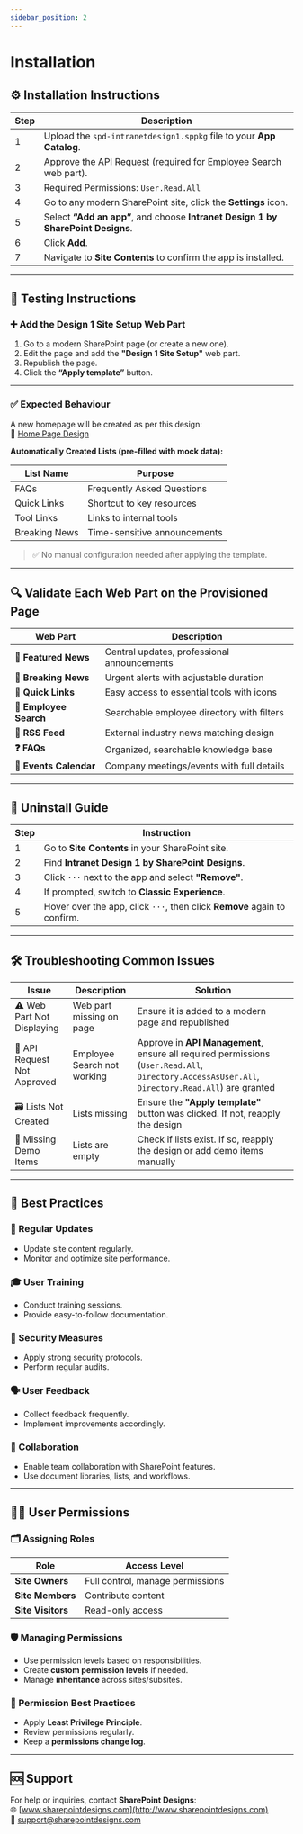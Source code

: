 ```yaml
---
sidebar_position: 2
---
```


# Installation

## ⚙️ Installation Instructions

| Step | Description                                                                      |
| ---- | -------------------------------------------------------------------------------- |
| 1    | Upload the `spd-intranetdesign1.sppkg` file to your **App Catalog**.             |
| 2    | Approve the API Request (required for Employee Search web part).                 |
| 3    | Required Permissions: `User.Read.All`                                            |
| 4    | Go to any modern SharePoint site, click the **Settings** icon.                   |
| 5    | Select **“Add an app”**, and choose **Intranet Design 1 by SharePoint Designs**. |
| 6    | Click **Add**.                                                                   |
| 7    | Navigate to **Site Contents** to confirm the app is installed.                   |

---

## 🧪 Testing Instructions

### ➕ Add the Design 1 Site Setup Web Part

1. Go to a modern SharePoint page (or create a new one).
2. Edit the page and add the **"Design 1 Site Setup"** web part.
3. Republish the page.
4. Click the **“Apply template”** button.

---

### ✅ Expected Behaviour

A new homepage will be created as per this design:  
🔗 [Home Page Design](https://www.sharepointdesigns.com/diy-intranet-designs)

**Automatically Created Lists (pre-filled with mock data):**

| List Name     | Purpose                      |
| ------------- | ---------------------------- |
| FAQs          | Frequently Asked Questions   |
| Quick Links   | Shortcut to key resources    |
| Tool Links    | Links to internal tools      |
| Breaking News | Time-sensitive announcements |

> ✅ No manual configuration needed after applying the template.

---

## 🔍 Validate Each Web Part on the Provisioned Page

| Web Part               | Description                                 |
| ---------------------- | ------------------------------------------- |
| **📰 Featured News**   | Central updates, professional announcements |
| **🚨 Breaking News**   | Urgent alerts with adjustable duration      |
| **🔗 Quick Links**     | Easy access to essential tools with icons   |
| **👥 Employee Search** | Searchable employee directory with filters  |
| **📰 RSS Feed**        | External industry news matching design      |
| **❓ FAQs**            | Organized, searchable knowledge base        |
| **📅 Events Calendar** | Company meetings/events with full details   |

---

## 🧹 Uninstall Guide

| Step | Instruction                                                              |
| ---- | ------------------------------------------------------------------------ |
| 1    | Go to **Site Contents** in your SharePoint site.                         |
| 2    | Find **Intranet Design 1 by SharePoint Designs**.                        |
| 3    | Click `···` next to the app and select **"Remove"**.                     |
| 4    | If prompted, switch to **Classic Experience**.                           |
| 5    | Hover over the app, click `···`, then click **Remove** again to confirm. |

---

## 🛠️ Troubleshooting Common Issues

| Issue                       | Description                 | Solution                                                                                                                                         |
| --------------------------- | --------------------------- | ------------------------------------------------------------------------------------------------------------------------------------------------ |
| ⚠️ Web Part Not Displaying  | Web part missing on page    | Ensure it is added to a modern page and republished                                                                                              |
| 🔐 API Request Not Approved | Employee Search not working | Approve in **API Management**, ensure all required permissions (`User.Read.All`, `Directory.AccessAsUser.All`, `Directory.Read.All`) are granted |
| 🗃️ Lists Not Created        | Lists missing               | Ensure the **"Apply template"** button was clicked. If not, reapply the design                                                                   |
| 📝 Missing Demo Items       | Lists are empty             | Check if lists exist. If so, reapply the design or add demo items manually                                                                       |

---

## 🌟 Best Practices

### 🔁 Regular Updates

- Update site content regularly.
- Monitor and optimize site performance.

### 🎓 User Training

- Conduct training sessions.
- Provide easy-to-follow documentation.

### 🔐 Security Measures

- Apply strong security protocols.
- Perform regular audits.

### 🗣️ User Feedback

- Collect feedback frequently.
- Implement improvements accordingly.

### 🤝 Collaboration

- Enable team collaboration with SharePoint features.
- Use document libraries, lists, and workflows.

---

## 🧑‍💼 User Permissions

### 🗂️ Assigning Roles

| Role              | Access Level                     |
| ----------------- | -------------------------------- |
| **Site Owners**   | Full control, manage permissions |
| **Site Members**  | Contribute content               |
| **Site Visitors** | Read-only access                 |

### 🛡️ Managing Permissions

- Use permission levels based on responsibilities.
- Create **custom permission levels** if needed.
- Manage **inheritance** across sites/subsites.

### 🧾 Permission Best Practices

- Apply **Least Privilege Principle**.
- Review permissions regularly.
- Keep a **permissions change log**.

---

## 🆘 Support

For help or inquiries, contact **SharePoint Designs**:  
🌐 [www.sharepointdesigns.com](http://www.sharepointdesigns.com)  
📧 support@sharepointdesigns.com
